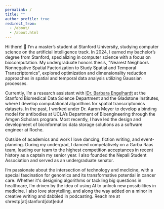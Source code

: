 ```yaml
---
permalink: /
title: ""
author_profile: true
redirect_from: 
  - /about/
  - /about.html
---
```


Hi there! 👋 I’m a master’s student at Stanford University, studying computer science on the artificial intelligence track. In 2024, I earned my bachelor’s degree from Stanford, specializing in computer science with a focus on biocomputation. My undergraduate honors thesis, "Nearest Neighbors Nonnegative Spatial Factorization to Study Spatial and Temporal Transcriptomics", explored optimization and dimensionality reduction approaches in spatial and temporal data analysis utilizing Gaussian processes.

Currently, I’m a research assistant with <a href="https://profiles.stanford.edu/barbara-engelhardt">lDr. Barbara Engelhardt</a> at the Stanford Biomedical Data Science Department and the Gladstone Institutes, where I develop computational algorithms for spatial transcriptomics datasets. In the past, I worked under Dr. Aaron Meyer to develop a binding model for antibodies at UCLA’s Department of Bioengineering through the Amgen Scholars program. Most recently, I have led the design and development of bioinformatics data storage solutions as a software engineer at Roche.

Outside of academics and work I love dancing, fiction writing, and event-planning. During my undergrad, I danced competatively on a Garba Raas team, leading our team to the highest competition acceptances in recent history as a captain my senior year. I also founded the Nepali Student Association and served as an undergraduate senator.

I’m passionate about the intersection of technology and medicine, with a special fascination for genomics and its transformative potential in cancer care. Whether it's designing algorithms or tackling big questions in healthcare, I’m driven by the idea of using AI to unlock new possibilities in medicine. I also love storytelling, and along the way added on a minor in creative writing and dabbled in podcasting. Reach me at shrestp[at]stanford[dot]edu!